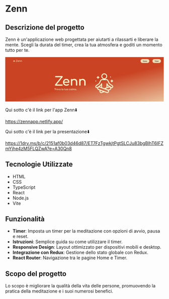 <h1>Zenn</h1>

<h2>Descrizione del progetto</h2>
<p>Zenn è un'applicazione web progettata per aiutarti a rilassarti e liberare la mente. Scegli la durata del timer, crea la tua atmosfera e goditi un momento tutto per te.</p>

<img src='/src/images/home.webp' alt='home-image' />

<p>Qui sotto c'è il link per l'app Zenn⬇️</p>

https://zennapp.netlify.app/

<p>Qui sotto c'è il link per la presentazione⬇️</p>

https://1drv.ms/b/c/2151af0b03d46d87/ET7FzTgwkjtPgtSLCJu83bgBlhT6IFZmYjhe4zM5FLQZwA?e=A30Qn8

<h2>Tecnologie Utilizzate</h2>

<ul>
    <li>HTML</li>
    <li>CSS</li>
    <li>TypeScript</li>
    <li>React</li>
    <li>Node.js</li>
    <li>Vite</li>
</ul>

 <h2>Funzionalità</h2>
 <ul>
    <li><strong>Timer</strong>: Imposta un timer per la meditazione con opzioni di avvio, pausa e reset.</li>
    <li><strong>Istruzioni</strong>: Semplice guida su come utilizzare il timer.</li>
    <li><strong>Responsive Design</strong>: Layout ottimizzato per dispositivi mobili e desktop.</li>
    <li><strong>Integrazione con Redux</strong>: Gestione dello stato globale con Redux.</li>
    <li><strong>React Router</strong>: Navigazione tra le pagine Home e Timer.</li>
 </ul>

<h2>Scopo del progetto</h2>
<p>Lo scopo è migliorare la qualità della vita
delle persone, promuovendo la pratica della meditazione e i
suoi numerosi benefici.</p>
